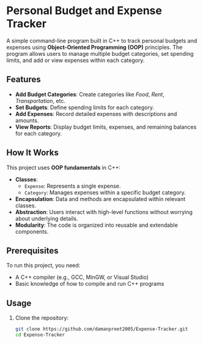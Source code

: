 # Personal Budget and Expense Tracker

A simple command-line program built in C++ to track personal budgets and expenses using **Object-Oriented Programming (OOP)** principles. The program allows users to manage multiple budget categories, set spending limits, and add or view expenses within each category.

## Features

- **Add Budget Categories**: Create categories like *Food*, *Rent*, *Transportation*, etc.
- **Set Budgets**: Define spending limits for each category.
- **Add Expenses**: Record detailed expenses with descriptions and amounts.
- **View Reports**: Display budget limits, expenses, and remaining balances for each category.

## How It Works

This project uses **OOP fundamentals** in C++:
- **Classes**:
  - `Expense`: Represents a single expense.
  - `Category`: Manages expenses within a specific budget category.
- **Encapsulation**: Data and methods are encapsulated within relevant classes.
- **Abstraction**: Users interact with high-level functions without worrying about underlying details.
- **Modularity**: The code is organized into reusable and extendable components.

## Prerequisites

To run this project, you need:
- A C++ compiler (e.g., GCC, MinGW, or Visual Studio)
- Basic knowledge of how to compile and run C++ programs

## Usage

1. Clone the repository:
   ```bash
   git clone https://github.com/damanpreet2005/Expense-Tracker.git
   cd Expense-Tracker
